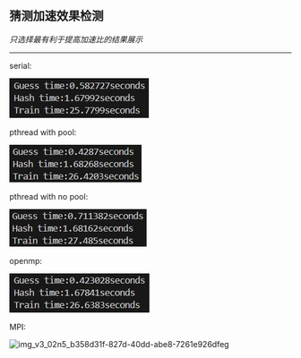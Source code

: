 ## 猜测加速效果检测
*只选择最有利于提高加速比的结果展示*
***
serial:

![02f61295e2f67fcdae7752787dae9b82.png](./_resources/02f61295e2f67fcdae7752787dae9b82.png)

pthread with pool:

![540c904225ccde0bdcb53e48602d96d3.png](./_resources/540c904225ccde0bdcb53e48602d96d3.png)

pthread with no pool:

![f857fe3ae9574b0f6a4ce4d7274a841f.png](./_resources/f857fe3ae9574b0f6a4ce4d7274a841f.png)

openmp:

![c4ab142aea1861f2902dc1a3e34ee755.png](./_resources/c4ab142aea1861f2902dc1a3e34ee755.png)

MPI:

![img_v3_02n5_b358d31f-827d-40dd-abe8-7261e926dfeg](https://github.com/user-attachments/assets/00bd59d1-2c43-4f9c-9a60-0048854460a1)
